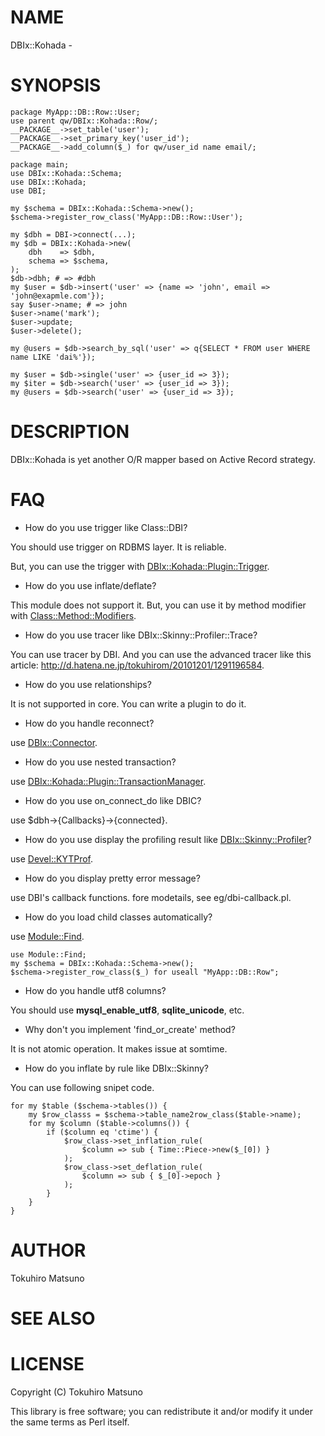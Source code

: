# NAME

DBIx::Kohada -

# SYNOPSIS

    package MyApp::DB::Row::User;
    use parent qw/DBIx::Kohada::Row/;
    __PACKAGE__->set_table('user');
    __PACKAGE__->set_primary_key('user_id');
    __PACKAGE__->add_column($_) for qw/user_id name email/;

    package main;
    use DBIx::Kohada::Schema;
    use DBIx::Kohada;
    use DBI;

    my $schema = DBIx::Kohada::Schema->new();
    $schema->register_row_class('MyApp::DB::Row::User');

    my $dbh = DBI->connect(...);
    my $db = DBIx::Kohada->new(
        dbh    => $dbh,
        schema => $schema,
    );
    $db->dbh; # => #dbh
    my $user = $db->insert('user' => {name => 'john', email => 'john@exapmle.com'});
    say $user->name; # => john
    $user->name('mark');
    $user->update;
    $user->delete();

    my @users = $db->search_by_sql('user' => q{SELECT * FROM user WHERE name LIKE 'dai%'});

    my $user = $db->single('user' => {user_id => 3});
    my $iter = $db->search('user' => {user_id => 3});
    my @users = $db->search('user' => {user_id => 3});

# DESCRIPTION

DBIx::Kohada is yet another O/R mapper based on Active Record strategy.

# FAQ

- How do you use trigger like Class::DBI?

You should use trigger on RDBMS layer. It is reliable.

But, you can use the trigger with [DBIx::Kohada::Plugin::Trigger](http://search.cpan.org/perldoc?DBIx::Kohada::Plugin::Trigger).

- How do you use inflate/deflate?

This module does not support it. But, you can use it by method modifier with [Class::Method::Modifiers](http://search.cpan.org/perldoc?Class::Method::Modifiers).

- How do you use tracer like DBIx::Skinny::Profiler::Trace?

You can use tracer by DBI. And you can use the advanced tracer like this article: <http://d.hatena.ne.jp/tokuhirom/20101201/1291196584>.

- How do you use relationships?

It is not supported in core. You can write a plugin to do it.

- How do you handle reconnect?

use [DBIx::Connector](http://search.cpan.org/perldoc?DBIx::Connector).

- How do you use nested transaction?

use [DBIx::Kohada::Plugin::TransactionManager](http://search.cpan.org/perldoc?DBIx::Kohada::Plugin::TransactionManager).

- How do you use on_connect_do like DBIC?

use $dbh->{Callbacks}->{connected}.

- How do you use display the profiling result like [DBIx::Skinny::Profiler](http://search.cpan.org/perldoc?DBIx::Skinny::Profiler)?

use [Devel::KYTProf](http://search.cpan.org/perldoc?Devel::KYTProf).

- How do you display pretty error message?

use DBI's callback functions. fore modetails, see eg/dbi-callback.pl.

- How do you load child classes automatically?

use [Module::Find](http://search.cpan.org/perldoc?Module::Find).

    use Module::Find;
    my $schema = DBIx::Kohada::Schema->new();
    $schema->register_row_class($_) for useall "MyApp::DB::Row";

- How do you handle utf8 columns?

You should use __mysql_enable_utf8__, __sqlite_unicode__, etc.

- Why don't you implement 'find_or_create' method?

It is not atomic operation. It makes issue at somtime.

- How do you inflate by rule like DBIx::Skinny?

You can use following snipet code.

    for my $table ($schema->tables()) {
        my $row_classs = $schema->table_name2row_class($table->name);
        for my $column ($table->columns()) {
            if ($column eq 'ctime') {
                $row_class->set_inflation_rule(
                    $column => sub { Time::Piece->new($_[0]) }
                );
                $row_class->set_deflation_rule(
                    $column => sub { $_[0]->epoch }
                );
            }
        }
    }

# AUTHOR

Tokuhiro Matsuno <tokuhirom AAJKLFJEF GMAIL COM>

# SEE ALSO

# LICENSE

Copyright (C) Tokuhiro Matsuno

This library is free software; you can redistribute it and/or modify
it under the same terms as Perl itself.